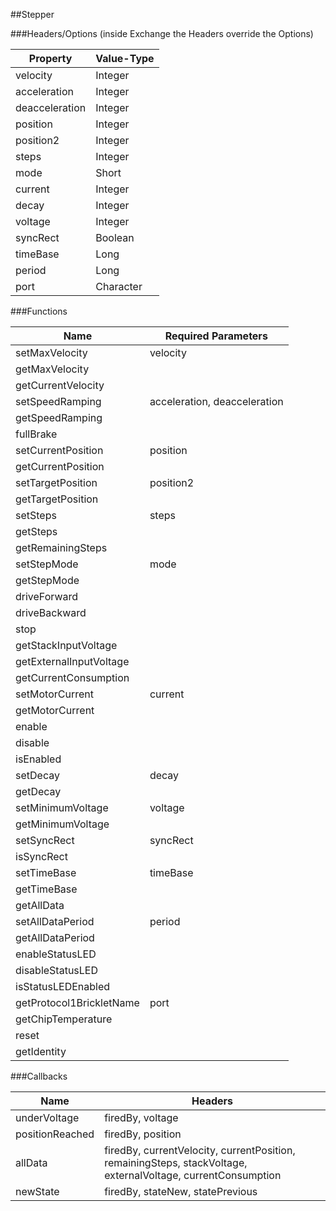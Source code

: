##Stepper


###Headers/Options (inside Exchange the Headers override the Options)


| Property             | Value-Type                              |
|----------------------|-----------------------------------------|
|             velocity |    Integer |
|         acceleration |    Integer |
|       deacceleration |    Integer |
|             position |    Integer |
|            position2 |    Integer |
|                steps |    Integer |
|                 mode |      Short |
|              current |    Integer |
|                decay |    Integer |
|              voltage |    Integer |
|             syncRect |    Boolean |
|             timeBase |       Long |
|               period |       Long |
|                 port |  Character |



###Functions

| Name                 | Required Parameters                      |
|----------------------|------------------------------------------|
|       setMaxVelocity |                                 velocity |
|       getMaxVelocity |                                          |
|   getCurrentVelocity |                                          |
|      setSpeedRamping |             acceleration, deacceleration |
|      getSpeedRamping |                                          |
|            fullBrake |                                          |
|   setCurrentPosition |                                 position |
|   getCurrentPosition |                                          |
|    setTargetPosition |                                position2 |
|    getTargetPosition |                                          |
|             setSteps |                                    steps |
|             getSteps |                                          |
|    getRemainingSteps |                                          |
|          setStepMode |                                     mode |
|          getStepMode |                                          |
|         driveForward |                                          |
|        driveBackward |                                          |
|                 stop |                                          |
| getStackInputVoltage |                                          |
| getExternalInputVoltage |                                          |
| getCurrentConsumption |                                          |
|      setMotorCurrent |                                  current |
|      getMotorCurrent |                                          |
|               enable |                                          |
|              disable |                                          |
|            isEnabled |                                          |
|             setDecay |                                    decay |
|             getDecay |                                          |
|    setMinimumVoltage |                                  voltage |
|    getMinimumVoltage |                                          |
|          setSyncRect |                                 syncRect |
|           isSyncRect |                                          |
|          setTimeBase |                                 timeBase |
|          getTimeBase |                                          |
|           getAllData |                                          |
|     setAllDataPeriod |                                   period |
|     getAllDataPeriod |                                          |
|      enableStatusLED |                                          |
|     disableStatusLED |                                          |
|   isStatusLEDEnabled |                                          |
| getProtocol1BrickletName |                                     port |
|   getChipTemperature |                                          |
|                reset |                                          |
|          getIdentity |                                          |




###Callbacks

| Name                 | Headers                                  |
|----------------------|------------------------------------------|
|         underVoltage |                         firedBy, voltage |
|      positionReached |                        firedBy, position |
|              allData | firedBy, currentVelocity, currentPosition, remainingSteps, stackVoltage, externalVoltage, currentConsumption |
|             newState |         firedBy, stateNew, statePrevious |


